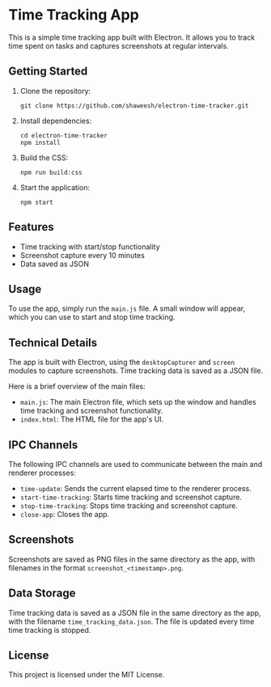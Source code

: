 # Time Tracking App

This is a simple time tracking app built with Electron. It allows you to track time spent on tasks and captures screenshots at regular intervals.

## Getting Started

1. Clone the repository:

   ```
   git clone https://github.com/shaweesh/electron-time-tracker.git
   ```

2. Install dependencies:

   ```
   cd electron-time-tracker
   npm install
   ```

3. Build the CSS:

   ```
   npm run build:css
   ```

4. Start the application:

   ```
   npm start

   ```

## Features

- Time tracking with start/stop functionality
- Screenshot capture every 10 minutes
- Data saved as JSON

## Usage

To use the app, simply run the `main.js` file. A small window will appear, which you can use to start and stop time tracking.

## Technical Details

The app is built with Electron, using the `desktopCapturer` and `screen` modules to capture screenshots. Time tracking data is saved as a JSON file.

Here is a brief overview of the main files:

- `main.js`: The main Electron file, which sets up the window and handles time tracking and screenshot functionality.
- `index.html`: The HTML file for the app's UI.

## IPC Channels

The following IPC channels are used to communicate between the main and renderer processes:

- `time-update`: Sends the current elapsed time to the renderer process.
- `start-time-tracking`: Starts time tracking and screenshot capture.
- `stop-time-tracking`: Stops time tracking and screenshot capture.
- `close-app`: Closes the app.

## Screenshots

Screenshots are saved as PNG files in the same directory as the app, with filenames in the format `screenshot_<timestamp>.png`.

## Data Storage

Time tracking data is saved as a JSON file in the same directory as the app, with the filename `time_tracking_data.json`. The file is updated every time time tracking is stopped.

## License

This project is licensed under the MIT License.
